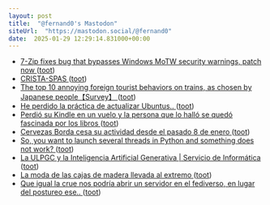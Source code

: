 ```yaml
---
layout: post
title:  "@fernand0's Mastodon"
siteUrl:  "https://mastodon.social/@fernand0"
date:  2025-01-29 12:29:14.831000+00:00
---
```

*  [7-Zip fixes bug that bypasses Windows MoTW security warnings, patch now ](https://www.bleepingcomputer.com/news/security/7-zip-fixes-bug-that-bypasses-the-windows-motw-security-mechanism-patch-now) ([toot](https://mastodon.social/@fernand0/113911644476523774))
*  [CRISTA-SPAS ](https://www.flickr.com/photos/fernand0/54286615194) ([toot](https://mastodon.social/@fernand0/113911584144881780))
*  [The top 10 annoying foreign tourist behaviors on trains, as chosen by Japanese people【Survey】 ](https://soranews24.com/2024/12/30/the-top-10-annoying-foreign-tourist-behaviors-on-trains-as-chosen-by-japanese-people%E3%80%90survey%E3%80%91) ([toot](https://mastodon.social/@fernand0/113911450931315621))
*  [He perdido la práctica de actualizar Ubuntus.. ](https://mastodon.social/@fernand0/113911323552455601) ([toot](https://mastodon.social/@fernand0/113911323552455601))
*  [Perdió su Kindle en un vuelo y la persona que lo halló se quedó fascinada por los libros ](https://www.genbeta.com/actualidad/perdio-su-kindle-vuelo-persona-que-hallo-se-quedo-fascinada-libro) ([toot](https://mastodon.social/@fernand0/113911251787066524))
*  [Cervezas Borda cesa su actividad desde el pasado 8 de enero ](https://aragonbeers.com/cervezas-borda-cesa-su-activida) ([toot](https://mastodon.social/@fernand0/113910932320187599))
*  [So, you want to launch several threads in Python and something does not work? ](https://dev.to/fernand0/so-you-want-to-launch-several-threads-in-python-and-something-does-not-work-193) ([toot](https://mastodon.social/@fernand0/113910872089975684))
*  [La ULPGC y la Inteligencia Artificial Generativa \| Servicio de Informática ](https://si.ulpgc.es/ia/la-ulpgc-y-la-inteligencia-artificial-generativ) ([toot](https://mastodon.social/@fernand0/113909910498980303))
*  [La moda de las cajas de madera llevada al extremo ](https://changlonet.com/blog/la-moda-de-las-cajas-de-madera-llevada-al-extremo) ([toot](https://mastodon.social/@fernand0/113909348859487865))
*  [Que igual la crue nos podría abrir un servidor en el fediverso, en lugar del postureo ese.. ](https://mastodon.social/@fernand0/113907579302074017) ([toot](https://mastodon.social/@fernand0/113907579302074017))
